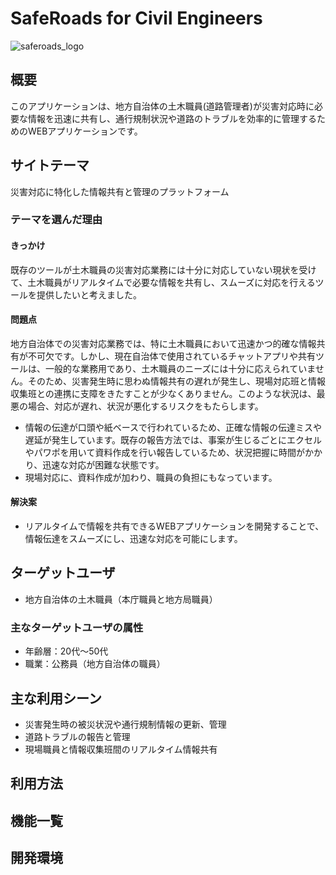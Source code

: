 # SafeRoads for Civil Engineers 

![saferoads_logo](https://github.com/user-attachments/assets/ae5b5989-6fe8-4a1c-b6ad-d7d3eeac05c6)

## 概要
このアプリケーションは、地方自治体の土木職員(道路管理者)が災害対応時に必要な情報を迅速に共有し、通行規制状況や道路のトラブルを効率的に管理するためのWEBアプリケーションです。

## サイトテーマ
災害対応に特化した情報共有と管理のプラットフォーム

### テーマを選んだ理由
#### きっかけ
既存のツールが土木職員の災害対応業務には十分に対応していない現状を受けて、土木職員がリアルタイムで必要な情報を共有し、スムーズに対応を行えるツールを提供したいと考えました。

#### 問題点
地方自治体での災害対応業務では、特に土木職員において迅速かつ的確な情報共有が不可欠です。しかし、現在自治体で使用されているチャットアプリや共有ツールは、一般的な業務用であり、土木職員のニーズには十分に応えられていません。そのため、災害発生時に思わぬ情報共有の遅れが発生し、現場対応班と情報収集班との連携に支障をきたすことが少なくありません。このような状況は、最悪の場合、対応が遅れ、状況が悪化するリスクをもたらします。
- 情報の伝達が口頭や紙ベースで行われているため、正確な情報の伝達ミスや遅延が発生しています。既存の報告方法では、事案が生じるごとにエクセルやパワポを用いて資料作成を行い報告しているため、状況把握に時間がかかり、迅速な対応が困難な状態です。
- 現場対応に、資料作成が加わり、職員の負担にもなっています。

#### 解決案
- リアルタイムで情報を共有できるWEBアプリケーションを開発することで、情報伝達をスムーズにし、迅速な対応を可能にします。

## ターゲットユーザ
- 地方自治体の土木職員（本庁職員と地方局職員）

### 主なターゲットユーザの属性
- 年齢層：20代〜50代
- 職業：公務員（地方自治体の職員）

## 主な利用シーン
- 災害発生時の被災状況や通行規制情報の更新、管理
- 道路トラブルの報告と管理
- 現場職員と情報収集班間のリアルタイム情報共有

## 利用方法

## 機能一覧

## 開発環境

